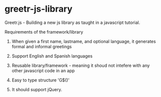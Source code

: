 # greetr-js-library

Greetr.js - Building a new js library as taught in a javascript tutorial.
    
Requirements of the framework/library
    
1. When given a first name, lastname, and optional language, it generates formal and informal greetings
    
2. Support English and Spanish languages 
    
3. Reusable library/framework - meaning it shoud not intefere with any other javascript code in an app
    
4. Easy to type structure 'G$()'
    
5. It should support jQuery.